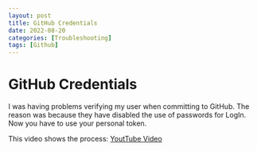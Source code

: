 ```yaml
---
layout: post
title: GitHub Credentials
date: 2022-08-20
categories: [Troubleshooting]
tags: [Github]
---
```


# GitHub Credentials
I was having problems verifying my user when committing to GitHub.
The reason was because they have disabled the use of passwords for LogIn. Now you have to use your personal token.

This video shows the process: [YoutTube Video](https://www.youtube.com/watch?v=ytSoabxSQ6E&ab_channel=CodeWithArjun)